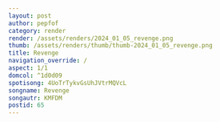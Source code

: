 ```yaml
---
layout: post
author: pepfof
category: render
render: /assets/renders/2024_01_05_revenge.png
thumb: /assets/renders/thumb/thumb-2024_01_05_revenge.png
title: Revenge
navigation_override: /
aspect: 1/1
domcol: ^1d0d09
spotisong: 4UoTrTykvGsUhJVtrMQVcL
songname: Revenge
songautr: KMFDM
postid: 65
---
```


<!--USER BEGIN 1-->

<!--USER END 1-->

<!--more-->
<!--USER BEGIN 2-->

<!--USER END 2-->

